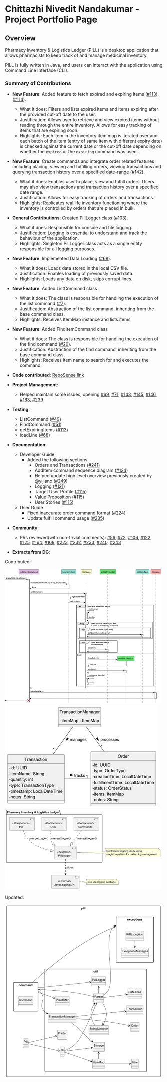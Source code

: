 # Chittazhi Nivedit Nandakumar - Project Portfolio Page

## Overview

Pharmacy Inventory & Logistics Ledger (PILL) is a desktop application that allows
pharmacists to keep track of and manage medicinal inventory.

PILL is fully written in Java, and users can interact with the application using
Command Line Interface (CLI).

### Summary of Contributions

- **New Feature**: Added feature to fetch expired and expiring items 
    ([#113](https://github.com/AY2425S1-CS2113-W14-4/tp/pull/113)), ([#114](https://github.com/AY2425S1-CS2113-W14-4/tp/pull/114)).
    - What it does: Filters and lists expired items and items expiring after the provided cut-off date to the user.
    - Justification: Allows user to retrieve and view expired items without reading through the entire inventory.
      Allows for easy tracking of items that are expiring soon.
    - Highlights: Each item in the inventory item map is iterated over and each batch of the item 
      (entry of same item with different expiry date) is checked against the current date or the cut-off date depending
      on whether the `expired` or the `expiring` command was used.
- **New Feature**: Create commands and integrate order related features including placing, viewing and fulfilling
  orders, viewing transactions and querying transaction history over a specified date-range
  ([#142](https://github.com/AY2425S1-CS2113-W14-4/tp/pull/142)).
    - What it does: Enables user to place, view and fulfill orders. Users may also view transactions and transaction
      history over a specified date range.
    - Justification: Allows for easy tracking of orders and transactions.
    - Highlights: Replicates real life inventory functioning where the inventory is controlled by orders that are
      placed in bulk.
- **General Contributions**: Created PillLogger class ([#103](https://github.com/AY2425S1-CS2113-W14-4/tp/pull/103)).
    - What it does: Responsible for console and file logging.
    - Justification: Logging is essential to understand and track the behaviour of the application.
    - Highlights: Singleton PillLogger class acts as a single entity responsible for all logging purposes.
- **New Feature**: Implemented Data Loading ([#68](https://github.com/AY2425S1-CS2113-W14-4/tp/pull/68)).
    - What it does: Loads data stored in the local CSV file.
    - Justification: Enables loading of previously saved data.
    - Highlights: Loads any data on disk, skips corrupt lines.
- **New Feature**: Added ListCommand class
    - What it does: The class is responsible for handling the execution of the list
      command ([#7](https://github.com/AY2425S1-CS2113-W14-4/tp/pull/7)).
    - Justification: Abstraction of the list command, inheriting from the base command class.
    - Highlights: Receives ItemMap instance and lists items.
- **New Feature**: Added FindItemCommand class
    - What it does: The class is responsible for handling the execution of the find
      command ([#20](https://github.com/AY2425S1-CS2113-W14-4/tp/pull/20)).
    - Justification: Abstraction of the find command, inheriting from the base command class.
    - Highlights: Receives item name to search for and executes the command.
- **Code contributed**:
  [RepoSense link](https://nus-cs2113-ay2425s1.github.io/tp-dashboard/?search=cnivedit&breakdown=true)
- **Project Management**:
    - Helped maintain some issues, opening
      [#69](https://github.com/AY2425S1-CS2113-W14-4/tp/issues/69),
      [#71](https://github.com/AY2425S1-CS2113-W14-4/tp/issues/71),
      [#143](https://github.com/AY2425S1-CS2113-W14-4/tp/issues/143),
      [#145](https://github.com/AY2425S1-CS2113-W14-4/tp/issues/145),
      [#146](https://github.com/AY2425S1-CS2113-W14-4/tp/issues/146),
      [#163](https://github.com/AY2425S1-CS2113-W14-4/tp/issues/163),
      [#239](https://github.com/AY2425S1-CS2113-W14-4/tp/issues/239)

- **Testing**:
    - ListCommand ([#49](https://github.com/AY2425S1-CS2113-W14-4/tp/pull/49))
    - FindCommand ([#51](https://github.com/AY2425S1-CS2113-W14-4/tp/pull/51))
    - getExpiringItems ([#113](https://github.com/AY2425S1-CS2113-W14-4/tp/pull/113))
    - loadLine ([#68](https://github.com/AY2425S1-CS2113-W14-4/tp/pull/68))

- **Documentation**:
    - Developer Guide
        - Added the following sections
            - Orders and Transactions ([#241](https://github.com/AY2425S1-CS2113-W14-4/tp/pull/241))
            - AddItem command sequence diagram ([#124](https://github.com/AY2425S1-CS2113-W14-4/tp/pull/124))
            - Helped update high level overview previously created by @yijiano 
              ([#249](https://github.com/AY2425S1-CS2113-W14-4/tp/pull/249))
            - Logging ([#121](https://github.com/AY2425S1-CS2113-W14-4/tp/pull/121))
            - Target User Profile ([#115](https://github.com/AY2425S1-CS2113-W14-4/tp/pull/115))
            - Value Proposition ([#115](https://github.com/AY2425S1-CS2113-W14-4/tp/pull/115))
            - User Stories ([#115](https://github.com/AY2425S1-CS2113-W14-4/tp/pull/115))
    - User Guide
        - Fixed inaccurate order command format ([#224](https://github.com/AY2425S1-CS2113-W14-4/tp/pull/224))
        - Update fulfill command usage ([#235](https://github.com/AY2425S1-CS2113-W14-4/tp/pull/235))

- **Community**:
    - PRs reviewed(with non-trivial comments):
      [#56](https://github.com/AY2425S1-CS2113-W14-4/tp/pull/56),
      [#72](https://github.com/AY2425S1-CS2113-W14-4/tp/pull/72),
      [#106](https://github.com/AY2425S1-CS2113-W14-4/tp/pull/106),
      [#122](https://github.com/AY2425S1-CS2113-W14-4/tp/pull/122),
      [#125](https://github.com/AY2425S1-CS2113-W14-4/tp/pull/125),
      [#164](https://github.com/AY2425S1-CS2113-W14-4/tp/pull/164),
      [#168](https://github.com/AY2425S1-CS2113-W14-4/tp/pull/168),
      [#223](https://github.com/AY2425S1-CS2113-W14-4/tp/pull/223),
      [#232](https://github.com/AY2425S1-CS2113-W14-4/tp/pull/232),
      [#233](https://github.com/AY2425S1-CS2113-W14-4/tp/pull/233),
      [#240](https://github.com/AY2425S1-CS2113-W14-4/tp/pull/240),
      [#243](https://github.com/AY2425S1-CS2113-W14-4/tp/pull/243)

<div style="page-break-after: always;"></div>

- **Extracts from DG**:

Contributed:

<img width = "500" src = "../diagrams/AddItemCommand-SequenceDiagram.png"/>

<img src = "../diagrams/TransactionManagement-ClassDiagram.png"/>

<img width = "500" src = "../diagrams/PillLogger.png" alt="Component Diagram for PillLogger"/>

Updated:

<img width = "500" src = "../diagrams/High-Level-Overview.png" alt="High Level Overview of PILL"/>
